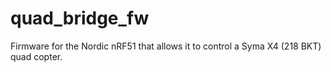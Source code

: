 # quad_bridge_fw
Firmware for the Nordic nRF51 that allows it to control a Syma X4 (218 BKT) quad copter.
